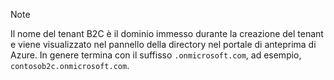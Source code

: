 > [!NOTE]
> Il nome del tenant B2C è il dominio immesso durante la creazione del tenant e viene visualizzato nel pannello della directory nel portale di anteprima di Azure.  In genere termina con il suffisso `.onmicrosoft.com`, ad esempio, `contosob2c.onmicrosoft.com`.
> 
> 



<!--HONumber=Jan17_HO2-->


